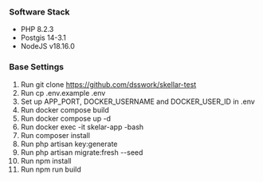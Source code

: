 ### Software Stack
- PHP 8.2.3
- Postgis 14-3.1
- NodeJS v18.16.0

### Base Settings

1. Run git clone https://github.com/dsswork/skellar-test
2. Run cp .env.example .env
4. Set up APP_PORT, DOCKER_USERNAME and DOCKER_USER_ID in .env
5. Run docker compose build
6. Run docker compose up -d
7. Run docker exec -it skelar-app -bash 
8. Run composer install
9. Run php artisan key:generate
10. Run php artisan migrate:fresh --seed
11. Run npm install
12. Run npm run build
